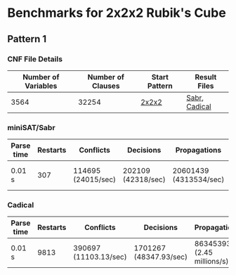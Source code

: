 # Benchmarks for 2x2x2 Rubik's Cube

## Pattern 1
### CNF File Details
|Number of Variables|Number of Clauses|Start Pattern|Result Files|
|---|---|---|---|
|3564|32254|[2x2x2](sabr_progs/start_pattern1.txt)|[Sabr](results/2x2x2/sabr-result1.txt), [Cadical](results/2x2x2/cadical-result1.txt)|

### miniSAT/Sabr
|Parse time|Restarts|Conflicts|Decisions|Propagations|Conflict literals|Memory used|CPU time|
|---|---|---|---|---|---|---|---|
|0.01 s|307|114695 (24015/sec)|202109 (42318/sec)|20601439 (4313534/sec)|4016033 (16.40% deleted)|18.83 MB|4.776 s|

### Cadical
|Parse time|Restarts|Conflicts|Decisions|Propagations|Conflict literals|Memory used|CPU time|
|---|---|---|---|---|---|---|---|
|0.01 s|9813|390697 (11103.13/sec)|1701267 (48347.93/sec)|86345393 (2.45 millions/s)|833294 (7.63% deleted)|15.67 MB|35.67 s|

